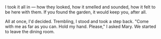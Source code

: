 I took it all in — how they looked, how it smelled and sounded, how it felt to be here with them. If you found the garden, it would keep you, after all.

All at once, I'd decided. Trembling, I stood and took a step back. "Come with me as far as you can. Hold my hand. Please," I asked Mary. We started to leave the dining room. 